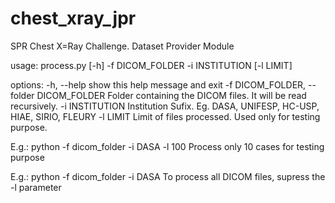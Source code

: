 # chest_xray_jpr

SPR Chest X=Ray Challenge. Dataset Provider Module

usage: process.py [-h] -f DICOM_FOLDER -i INSTITUTION [-l LIMIT]


options:
  -h, --help            show this help message and exit
  -f DICOM_FOLDER, --folder DICOM_FOLDER
                        Folder containing the DICOM files. It will be read
                        recursively.
  -i INSTITUTION        Institution Sufix. Eg. DASA, UNIFESP, HC-USP, HIAE,
                        SIRIO, FLEURY
  -l LIMIT              Limit of files processed. Used only for testing
                        purpose.

E.g.: python -f dicom_folder -i DASA -l 100
      Process only 10 cases for testing purpose
      
      
E.g.: python -f dicom_folder -i DASA 
      To process all DICOM files, supress the -l parameter
